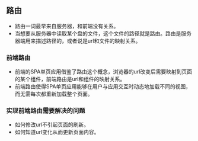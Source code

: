 ## 路由
- 路由一词最早来自服务器，和前端没有关系。
- 当想要从服务器中读取某个盘的文件，这个文件的路径就是路由。路由是服务器端用来描述路径的，或者说是url和文件的映射关系。
### 前端路由
- 前端的SPA单页应用借鉴了路由这个概念，浏览器的url改变后需要映射到页面的某个组件，前端路由是url和组件的映射关系。
- 前端路由使得SPA单页应用能够在用户与应用交互时动态地加载不同的视图，而无需每次都重新加载整个页面。
### 实现前端路由需要解决的问题
- 如何修改url不引起页面的刷新。
- 如何知道url变化从而更新页面内容。